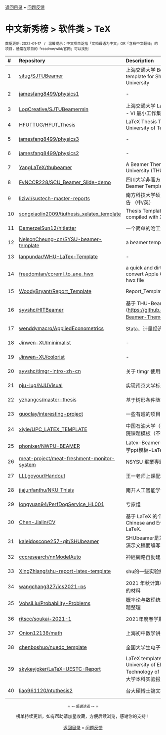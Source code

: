 <a href="https://gitee.com/GrowingGit/GitHub-Chinese-Top-Charts#github中文排行榜">返回目录</a> • <a href="/content/docs/feedback.md">问题反馈</a>

# 中文新秀榜 > 软件类 > TeX
<sub>数据更新: 2022-01-17&nbsp;&nbsp;&nbsp;/&nbsp;&nbsp;&nbsp;温馨提示：中文项目泛指「文档母语为中文」OR「含有中文翻译」的项目，通常在项目的「readme/wiki/官网」可以找到</sub>

|#|Repository|Description|Stars|Updated|Created|
|:-|:-|:-|:-|:-|:-|
|1|[sjtug/SJTUBeamer](https://github.com/sjtug/SJTUBeamer)|上海交通大学 Beamer 模版   Beamer template for Shanghai Jiao Tong University|201|2021-12-31|2021-04-18|
|2|[jamesfang8499/physics1](https://github.com/jamesfang8499/physics1)|-|77|2021-12-17|2021-07-15|
|3|[LogCreative/SJTUBeamermin](https://github.com/LogCreative/SJTUBeamermin)|上海交通大学 LaTeX Beamer 幻灯片模板 - VI 最小工作集|57|2021-11-05|2021-03-15|
|4|[HFUTTUG/HFUT_Thesis](https://github.com/HFUTTUG/HFUT_Thesis)|LaTeX Thesis Template for Hefei University of Technology|40|2021-08-31|2021-05-17|
|5|[jamesfang8499/physics3](https://github.com/jamesfang8499/physics3)|-|30|2021-12-17|2021-07-15|
|6|[jamesfang8499/physics2](https://github.com/jamesfang8499/physics2)|-|28|2021-12-17|2021-07-15|
|7|[YangLaTeX/thubeamer](https://github.com/YangLaTeX/thubeamer)|A Beamer Theme for Tsinghua University (THU).|21|2021-11-16|2021-07-07|
|8|[FvNCCR228/SCU_Beamer_Slide-demo](https://github.com/FvNCCR228/SCU_Beamer_Slide-demo)|四川大学非官方Beamer模板   Unofficial Beamer Template for Sichuan University|20|2021-12-30|2021-12-02|
|9|[liziwl/sustech-master-reports](https://github.com/liziwl/sustech-master-reports)|南方科技大学硕士开题报告、年度考核报告 （中/英）|20|2021-12-16|2021-05-18|
|10|[songxiaolin2009/tjuthesis_xelatex_template](https://github.com/songxiaolin2009/tjuthesis_xelatex_template)|Thesis Template in Tianjin University compiled with XeLaTeX|18|2021-12-10|2021-07-01|
|11|[DemerzelSun12/hitletter](https://github.com/DemerzelSun12/hitletter)|一个简单的哈工大信纸模板|17|2021-12-15|2021-03-07|
|12|[NelsonCheung-cn/SYSU-beamer-template](https://github.com/NelsonCheung-cn/SYSU-beamer-template)|a beamer template for sysu|11|2021-12-19|2021-06-16|
|13|[Ianpundar/WHU-LaTex-Template](https://github.com/Ianpundar/WHU-LaTex-Template)|-|10|2021-12-13|2021-10-11|
|14|[freedomtan/coreml_to_ane_hwx](https://github.com/freedomtan/coreml_to_ane_hwx)|a quick and dirty little program to convert Apple CoreML model to ANE hwx file|10|2021-07-19|2021-05-25|
|15|[WoodyBryant/Report_Template](https://github.com/WoodyBryant/Report_Template)|Report_Template|9|2021-11-05|2021-09-19|
|16|[syvshc/HITBeamer](https://github.com/syvshc/HITBeamer)|基于 THU-Beamer-Theme (https://github.com/Trinkle23897/THU-Beamer-Theme) 删删改改而成的 :bug:|9|2021-11-17|2021-05-17|
|17|[wenddymacro/AppliedEconometrics](https://github.com/wenddymacro/AppliedEconometrics)|Stata、计量经济学、DSGE|8|2021-10-28|2021-08-29|
|18|[Jinwen-XU/minimalist](https://github.com/Jinwen-XU/minimalist)|-|8|2021-12-16|2021-03-10|
|19|[Jinwen-XU/colorist](https://github.com/Jinwen-XU/colorist)|-|7|2021-12-17|2021-03-10|
|20|[syvshc/tlmgr-intro-zh-cn](https://github.com/syvshc/tlmgr-intro-zh-cn)|关于 tlmgr 使用的简短的介绍. :heart:|7|2021-09-05|2021-03-06|
|21|[nju-lug/NJUVisual](https://github.com/nju-lug/NJUVisual)|实现南京大学标准配色方案和标识|6|2022-01-11|2021-11-21|
|22|[yzhangcs/master-thesis](https://github.com/yzhangcs/master-thesis)|基于树形条件随机场的高阶句法分析|6|2021-12-26|2021-02-01|
|23|[guoclay/interesting-project](https://github.com/guoclay/interesting-project)|一些有趣的项目|5|2021-09-30|2021-09-28|
|24|[xiyie/UPC_LATEX_TEMPLATE](https://github.com/xiyie/UPC_LATEX_TEMPLATE)|中国石油大学（华东）控制科学与工程学院课题模板（不保证通用）|4|2021-10-01|2021-09-29|
|25|[phonixer/NWPU-BEAMER](https://github.com/phonixer/NWPU-BEAMER)|Latex-Beamer-ppt-NWPU-西北工业大学ppt模板-LaTex-Beamer|4|2021-08-25|2021-08-25|
|26|[meat-project/meat-freshment-monitor-system](https://github.com/meat-project/meat-freshment-monitor-system)|NSYSU 畢業專題|4|2022-01-14|2021-07-21|
|27|[LLLgoyour/Handout](https://github.com/LLLgoyour/Handout)|王一老师上课配套的物理讲义|3|2022-01-10|2021-11-20|
|28|[jiajunfanthu/NKU_Thisis](https://github.com/jiajunfanthu/NKU_Thisis)|南开人工智能学院毕业设计模板|3|2021-09-26|2021-09-26|
|29|[longyuan94/PerfDogService_HL001](https://github.com/longyuan94/PerfDogService_HL001)|专家组|3|2021-11-22|2021-09-23|
|30|[Chen-Jialin/CV](https://github.com/Chen-Jialin/CV)|基于 LaTeX 的个人中英简历。CV in Chinese and English version based on LaTeX.|3|2021-10-06|2021-06-23|
|31|[kaleidoscope257-git/SHUbeamer](https://github.com/kaleidoscope257-git/SHUbeamer)|SHUbeamer是为了帮助上海大学师生撰写演示文稿而编写的LaTex Beamer模版文件 |2|2021-12-01|2021-11-28|
|32|[cccresearch/nnModelAuto](https://github.com/cccresearch/nnModelAuto)|神經網路自動建模|2|2021-10-17|2021-09-26|
|33|[XingZhiang/shu-report-latex-template](https://github.com/XingZhiang/shu-report-latex-template)|shu的一些实验报告的latex模板|2|2021-09-24|2021-09-23|
|34|[wangchang327/ics2021-ps](https://github.com/wangchang327/ics2021-ps)|2021 年秋计算机系统导论讨论班 16 使用的材料|2|2021-12-23|2021-09-15|
|35|[VohsiLiu/Probability-Problems](https://github.com/VohsiLiu/Probability-Problems)|概率论与数理统计（浙大第四版）课后习题整理|2|2021-12-05|2021-09-10|
|36|[ritscc/soukai-2021-1](https://github.com/ritscc/soukai-2021-1)|2021年度春学期総会|2|2021-10-24|2021-09-09|
|37|[Onion12138/math](https://github.com/Onion12138/math)|上海初中数学讲义Latex版|2|2021-08-02|2021-07-14|
|38|[chenboshuo/nuedc_template](https://github.com/chenboshuo/nuedc_template)|全国大学生电子设计竞赛 latex 模板|2|2021-07-30|2021-06-26|
|39|[skykeyjoker/LaTeX-UESTC-Report](https://github.com/skykeyjoker/LaTeX-UESTC-Report)|LaTeX template for report(Lab) of University of Electronic Science and Technology of China (UESTC)  电子科技大学本科实验报告 LaTeX 模板|2|2021-08-21|2021-06-10|
|40|[liao961120/ntuthesis2](https://github.com/liao961120/ntuthesis2)|台大碩博士論文模板 (Pandoc)|2|2021-08-14|2021-02-16|

<div align="center">
    <p><sub>↓ -- 感谢读者 -- ↓</sub></p>
    榜单持续更新，如有帮助请加星收藏，方便后续浏览，感谢你的支持！
</div>

<br/>

<div align="center"><a href="https://gitee.com/GrowingGit/GitHub-Chinese-Top-Charts#github中文排行榜">返回目录</a> • <a href="/content/docs/feedback.md">问题反馈</a></div>
